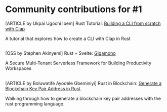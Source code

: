 # Community contributions for #1

[ARTICLE by Ukpai Ugochi Ibem] Rust Tutorial: [Building a CLI from scratch with Clap](https://medium.com/@ukpaiugochi0/building-a-cli-from-scratch-with-clapv3-fb9dc5938c82)

A tutorial that explores how to create a CLI with Clap in Rust

##

[OSS by Stephen Akinyemi] Rust + Svelte: [Gigamono](https://github.com/gigamono)

A Secure Multi-Tenant Serverless Framework for Building Productivity Workspaces


## 

[ARTICLE by Boluwatife Ayodele Gbeminiyi] Rust in Blockchain: [Generate a Blockchain Key Pair Address in Rust](https://dev.to/yceethetechie/generate-a-blockchain-key-pair-address-in-rust-4871)

Walking through how to generate a blockchain key pair addresses with the rust programming language.
